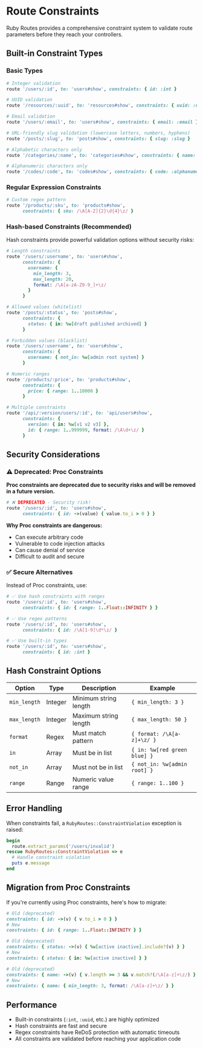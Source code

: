 # Route Constraints

Ruby Routes provides a comprehensive constraint system to validate route parameters before they reach your controllers.

## Built-in Constraint Types

### Basic Types

```ruby
# Integer validation
route '/users/:id', to: 'users#show', constraints: { id: :int }

# UUID validation  
route '/resources/:uuid', to: 'resources#show', constraints: { uuid: :uuid }

# Email validation
route '/users/:email', to: 'users#show', constraints: { email: :email }

# URL-friendly slug validation (lowercase letters, numbers, hyphens)
route '/posts/:slug', to: 'posts#show', constraints: { slug: :slug }

# Alphabetic characters only
route '/categories/:name', to: 'categories#show', constraints: { name: :alpha }

# Alphanumeric characters only
route '/codes/:code', to: 'codes#show', constraints: { code: :alphanumeric }
```

### Regular Expression Constraints

```ruby
# Custom regex pattern
route '/products/:sku', to: 'products#show', 
      constraints: { sku: /\A[A-Z]{2}\d{4}\z/ }
```

### Hash-based Constraints (Recommended)

Hash constraints provide powerful validation options without security risks:

```ruby
# Length constraints
route '/users/:username', to: 'users#show',
      constraints: { 
        username: { 
          min_length: 3, 
          max_length: 20,
          format: /\A[a-zA-Z0-9_]+\z/
        } 
      }

# Allowed values (whitelist)
route '/posts/:status', to: 'posts#show',
      constraints: { 
        status: { in: %w[draft published archived] }
      }

# Forbidden values (blacklist)  
route '/users/:username', to: 'users#show',
      constraints: { 
        username: { not_in: %w[admin root system] }
      }

# Numeric ranges
route '/products/:price', to: 'products#show',
      constraints: { 
        price: { range: 1..10000 }
      }

# Multiple constraints
route '/api/:version/users/:id', to: 'api/users#show',
      constraints: {
        version: { in: %w[v1 v2 v3] },
        id: { range: 1..999999, format: /\A\d+\z/ }
      }
```

## Security Considerations

### ⚠️ Deprecated: Proc Constraints

**Proc constraints are deprecated due to security risks and will be removed in a future version.**

```ruby
# ❌ DEPRECATED - Security risk!
route '/users/:id', to: 'users#show',
      constraints: { id: ->(value) { value.to_i > 0 } }
```

**Why Proc constraints are dangerous:**
- Can execute arbitrary code
- Vulnerable to code injection attacks
- Can cause denial of service
- Difficult to audit and secure

### ✅ Secure Alternatives

Instead of Proc constraints, use:

```ruby
# ✅ Use hash constraints with ranges
route '/users/:id', to: 'users#show',
      constraints: { id: { range: 1..Float::INFINITY } }

# ✅ Use regex patterns  
route '/users/:id', to: 'users#show',
      constraints: { id: /\A[1-9]\d*\z/ }

# ✅ Use built-in types
route '/users/:id', to: 'users#show',
      constraints: { id: :int }
```

## Hash Constraint Options

| Option | Type | Description | Example |
|--------|------|-------------|---------|
| `min_length` | Integer | Minimum string length | `{ min_length: 3 }` |
| `max_length` | Integer | Maximum string length | `{ max_length: 50 }` |
| `format` | Regex | Must match pattern | `{ format: /\A[a-z]+\z/ }` |
| `in` | Array | Must be in list | `{ in: %w[red green blue] }` |
| `not_in` | Array | Must not be in list | `{ not_in: %w[admin root] }` |
| `range` | Range | Numeric value range | `{ range: 1..100 }` |

## Error Handling

When constraints fail, a `RubyRoutes::ConstraintViolation` exception is raised:

```ruby
begin
  route.extract_params('/users/invalid')
rescue RubyRoutes::ConstraintViolation => e
  # Handle constraint violation
  puts e.message
end
```

## Migration from Proc Constraints

If you're currently using Proc constraints, here's how to migrate:

```ruby
# Old (deprecated)
constraints: { id: ->(v) { v.to_i > 0 } }
# New
constraints: { id: { range: 1..Float::INFINITY } }

# Old (deprecated)  
constraints: { status: ->(v) { %w[active inactive].include?(v) } }
# New
constraints: { status: { in: %w[active inactive] } }

# Old (deprecated)
constraints: { name: ->(v) { v.length >= 3 && v.match?(/\A[a-z]+\z/) } }
# New  
constraints: { name: { min_length: 3, format: /\A[a-z]+\z/ } }
```

## Performance

- Built-in constraints (`:int`, `:uuid`, etc.) are highly optimized
- Hash constraints are fast and secure
- Regex constraints have ReDoS protection with automatic timeouts
- All constraints are validated before reaching your application code
